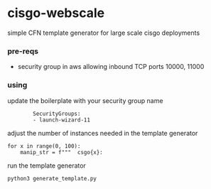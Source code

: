 # cisgo-webscale
simple CFN template generator for large scale cisgo deployments

### pre-reqs
- security group in aws allowing inbound TCP ports 10000, 11000

### using

update the boilerplate with your security group name

```
        SecurityGroups:
        - launch-wizard-11
```

adjust the number of instances needed in the template generator

```# adjust the number of CFN instances needed
for x in range(0, 100):
    manip_str = f"""  csgo{x}:
 ```
 
 run the template generator
 
 ```python3 generate_template.py```
